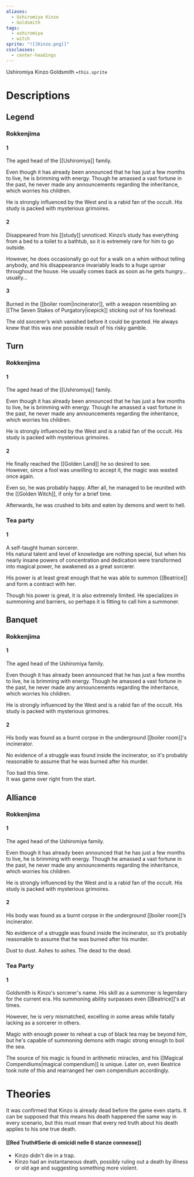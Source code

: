 ```yaml
---
aliases:
  - Ushiromiya Kinzo
  - Goldsmith
tags:
  - ushiromiya
  - witch
sprite: "![[Kinzo.png]]"
cssclasses:
  - center-headings
---
```

Ushiromiya Kinzo
Goldsmith
`=this.sprite`

# Descriptions

## Legend
### Rokkenjima
#### 1
The aged head of the [[Ushiromiya]] family.

Even though it has already been announced that he has just a few months to live, he is brimming with energy. Though he amassed a vast fortune in the past, he never made any announcements regarding the inheritance, which worries his children.

He is strongly influenced by the West and is a rabid fan of the occult.
His study is packed with mysterious grimoires.
#### 2
Disappeared from his [[study]] unnoticed.
Kinzo’s study has everything from a bed to a toilet to a bathtub, so it is extremely rare for him to go outside.

However, he does occasionally go out for a walk on a whim without telling anybody, and his disappearance invariably leads to a huge uproar throughout the house. He usually comes back as soon as he gets hungry... usually...
#### 3
Burned in the [[boiler room|incinerator]], with a weapon resembling an [[The Seven Stakes of Purgatory|icepick]] sticking out of his forehead.

The old sorcerer’s wish vanished before it could be granted. He always knew that this was one possible result of his risky gamble.
## Turn
### Rokkenjima
#### 1
The aged head of the [[Ushiromiya]] family.

Even though it has already been announced that he has just a few months to live, he is brimming with energy. Though he amassed a vast fortune in the past, he never made any announcements regarding the inheritance, which worries his children.

He is strongly influenced by the West and is a rabid fan of the occult.
His study is packed with mysterious grimoires.
#### 2
He finally reached the [[Golden Land]] he so desired to see.  
However, since a fool was unwilling to accept it, the magic was wasted once again.  

Even so, he was probably happy. After all, he managed to be reunited with the [[Golden Witch]], if only for a brief time.  

Afterwards, he was crushed to bits and eaten by demons and went to hell.
### Tea party
#### 1
A self-taught human sorcerer.  
His natural talent and level of knowledge are nothing special, but when his nearly insane powers of concentration and dedication were transformed into magical power, he awakened as a great sorcerer.  

His power is at least great enough that he was able to summon [[Beatrice]] and form a contract with her.  

Though his power is great, it is also extremely limited. He specializes in summoning and barriers, so perhaps it is fitting to call him a summoner.
## Banquet
### Rokkenjima
#### 1
The aged head of the Ushiromiya family.

Even though it has already been announced that he has just a few months to live, he is brimming with energy. Though he amassed a vast fortune in the past, he never made any announcements regarding the inheritance, which worries his children.

He is strongly influenced by the West and is a rabid fan of the occult.
His study is packed with mysterious grimoires.
#### 2
His body was found as a burnt corpse in the underground [[boiler room]]'s incinerator.  

No evidence of a struggle was found inside the incinerator, so it's probably reasonable to assume that he was burned after his murder.  

Too bad this time.  
It was game over right from the start.
## Alliance
### Rokkenjima
#### 1
The aged head of the Ushiromiya family.

Even though it has already been announced that he has just a few months to live, he is brimming with energy. Though he amassed a vast fortune in the past, he never made any announcements regarding the inheritance, which worries his children.

He is strongly influenced by the West and is a rabid fan of the occult.
His study is packed with mysterious grimoires.
#### 2
His body was found as a burnt corpse in the underground [[boiler room]]’s incinerator.  

No evidence of a struggle was found inside the incinerator, so it’s probably reasonable to assume that he was burned after his murder.  

Dust to dust. Ashes to ashes. The dead to the dead.
### Tea Party
#### 1
Goldsmith is Kinzo's sorcerer's name. His skill as a summoner is legendary for the current era. His summoning ability surpasses even [[Beatrice]]'s at times.

However, he is very mismatched, excelling in some areas while fatally lacking as a sorcerer in others.

Magic with enough power to reheat a cup of black tea may be beyond him, but he's capable of summoning demons with magic strong enough to boil the sea.

The source of his magic is found in arithmetic miracles, and his [[Magical Compendiums|magical compendium]] is unique. Later on, even Beatrice took note of this and rearranged her own compendium accordingly.

# Theories

It was confirmed that Kinzo is already dead before the game even starts.
It can be supposed that this means his death happened the same way in every scenario, but this must mean that every red truth about his death applies to his one true death.
#### [[Red Truth#Serie di omicidi nelle 6 stanze connesse]]
- Kinzo didn't die in a trap.
- Kinzo had an instantaneous death, possibly ruling out a death by illness or old age and suggesting something more violent.

